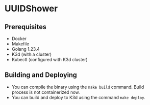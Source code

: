 # UUIDShower

## Prerequisites
- Docker
- Makefile
- Golang 1.23.4
- K3d (with a cluster)
- Kubectl (configured with K3d cluster)

## Building and Deploying
- You can compile the binary using the `make build` command. Build process is not containerized now.
- You can build and deploy to K3d using the command `make deploy`.
